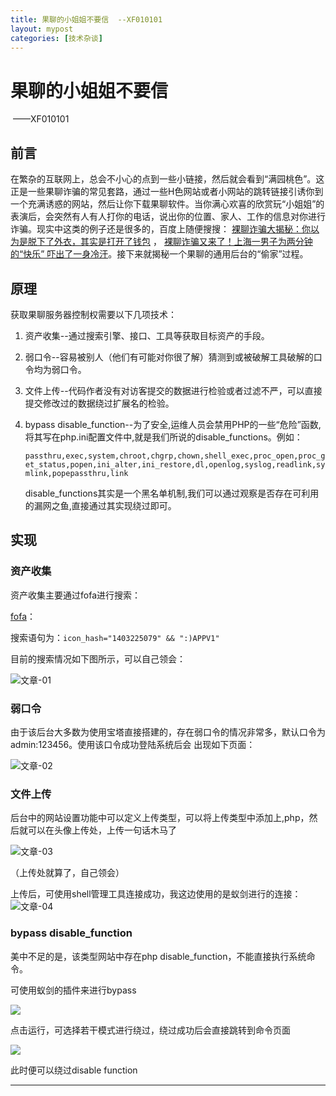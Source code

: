 ```yaml
---
title: 果聊的小姐姐不要信  --XF010101
layout: mypost
categories: [技术杂谈]
---
```


# 果聊的小姐姐不要信         

​                                                                                                                                                                                             ——XF010101     

## 前言

在繁杂的互联网上，总会不小心的点到一些小链接，然后就会看到“满园桃色”。这正是一些果聊诈骗的常见套路，通过一些H色网站或者小网站的跳转链接引诱你到一个充满诱惑的网站，然后让你下载果聊软件。当你满心欢喜的欣赏玩“小姐姐”的表演后，会突然有人有人打你的电话，说出你的位置、家人、工作的信息对你进行诈骗。现实中这类的例子还是很多的，百度上随便搜搜： [裸聊诈骗大揭秘：你以为是脱下了外衣，其实是打开了钱包](https://baijiahao.baidu.com/s?id=1697812004485982492&wfr=spider&for=pc)  ， [裸聊诈骗又来了！上海一男子为两分钟的“快乐” 吓出了一身冷汗](https://baijiahao.baidu.com/s?id=1698727891569879160&wfr=spider&for=pc)。接下来就揭秘一个果聊的通用后台的“偷家”过程。

## 原理

获取果聊服务器控制权需要以下几项技术：

1. 资产收集--通过搜索引擎、接口、工具等获取目标资产的手段。

2. 弱口令--容易被别人（他们有可能对你很了解）猜测到或被破解工具破解的口令均为弱口令。

3. 文件上传--代码作者没有对访客提交的数据进行检验或者过滤不严，可以直接提交修改过的数据绕过扩展名的检验。

4. bypass disable_function--为了安全,运维人员会禁用PHP的一些“危险”函数,将其写在php.ini配置文件中,就是我们所说的disable_functions。例如：

   `passthru,exec,system,chroot,chgrp,chown,shell_exec,proc_open,proc_get_status,popen,ini_alter,ini_restore,dl,openlog,syslog,readlink,symlink,popepassthru,link`

   disable_functions其实是一个黑名单机制,我们可以通过观察是否存在可利用的漏网之鱼,直接通过其实现绕过即可。

## 实现

### 资产收集

资产收集主要通过fofa进行搜索：

[fofa](https://fofa.so/)：

搜索语句为：`icon_hash="1403225079" && ":)APPV1"`

目前的搜索情况如下图所示，可以自己领会：

![文章-01](文章-01.png)

### 弱口令

由于该后台大多数为使用宝塔直接搭建的，存在弱口令的情况非常多，默认口令为admin:123456。使用该口令成功登陆系统后会 出现如下页面：

![文章-02](文章-02.png)

### 文件上传

后台中的网站设置功能中可以定义上传类型，可以将上传类型中添加上,php，然后就可以在头像上传处，上传一句话木马了

![文章-03](文章-03.png)

（上传处就算了，自己领会）

上传后，可使用shell管理工具连接成功，我这边使用的是蚁剑进行的连接：
<img src="文章-04.png" alt="文章-04"  />

### bypass disable_function

美中不足的是，该类型网站中存在php disable_function，不能直接执行系统命令。

可使用蚁剑的插件来进行bypass

![](bypass1.png)

点击运行，可选择若干模式进行绕过，绕过成功后会直接跳转到命令页面

![](bypass3.png)

此时便可以绕过disable function













---



